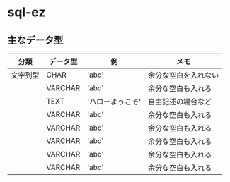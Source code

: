 # sql-ez

## 主なデータ型

| 分類     | データ型 | 例               | メモ                 |
| -------- | -------- | ---------------- | -------------------- |
| 文字列型 | CHAR     | 'abc'            | 余分な空白を入れない |
|          | VARCHAR  | 'abc'            | 余分な空白も入れる   |
|          | TEXT     | 'ハローようこそ' | 自由記述の場合など   |
|          | VARCHAR  | 'abc'            | 余分な空白も入れる   |
|          | VARCHAR  | 'abc'            | 余分な空白も入れる   |
|          | VARCHAR  | 'abc'            | 余分な空白も入れる   |
|          | VARCHAR  | 'abc'            | 余分な空白も入れる   |
|          | VARCHAR  | 'abc'            | 余分な空白も入れる   |
